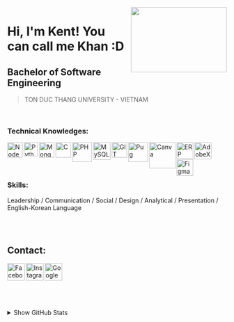 <img width="220" height="150" src="https://gigarettes.com/c/49-tm_home_default/kent.jpg" align="right" />

# Hi, I'm Kent! You can call me Khan :D
## Bachelor of Software Engineering
> TON DUC THANG UNIVERSITY - VIETNAM

<br />

### Technical Knowledges:
<img align="left" alt="NodeJS" width="35px" src="https://hoctapit.com/wp-content/uploads/2018/01/nodejs-logo-e1497443346889.png" />
<img align="left" alt="Python" width="32px" src="https://upload.wikimedia.org/wikipedia/commons/thumb/c/c3/Python-logo-notext.svg/768px-Python-logo-notext.svg.png" />
<img align="left" alt="MongoDB" width="35px" src="https://img.icons8.com/color/452/mongodb.png" />
<img align="left" alt="C" width="35px" src="https://www.techbaz.org/Course/img/c-logo.png" />
<img align="left" alt="PHP" width="45px" src="https://pngimg.com/uploads/php/php_PNG43.png" />
<img align="left" alt="MySQL" width="40px" src="https://portal.cloudclusters.io/media/product_logo/MySQL.png" />
<img align="left" alt="GIT" width="35px" src="https://upload.wikimedia.org/wikipedia/commons/thumb/3/3f/Git_icon.svg/1024px-Git_icon.svg.png" />
<img align="left" alt="Pug" width="45px" src="https://res.cloudinary.com/practicaldev/image/fetch/s--Rr7K5gOm--/c_limit%2Cf_auto%2Cfl_progressive%2Cq_auto%2Cw_880/https://dbalas.gallerycdn.vsassets.io/extensions/dbalas/vscode-html2pug/0.0.2/1532242577062/Microsoft.VisualStudio.Services.Icons.Default" />
<img align="left" alt="Canva" width="60px" src="https://1000logos.net/wp-content/uploads/2020/02/Canva-logo.png" />
<img align="left" alt="ERP" width="38px" src="https://icon-library.com/images/erp-system-icon/erp-system-icon-9.jpg" />
<img align="left" alt="AdobeXD" width="39px" src="https://upload.wikimedia.org/wikipedia/commons/thumb/c/c2/Adobe_XD_CC_icon.svg/1200px-Adobe_XD_CC_icon.svg.png" />
<img align="left" alt="Figma" width="38px" src="https://cdn.iconscout.com/icon/free/png-256/figma-2296071-1912030.png" />

<br />

<br /><br />

### Skills:
Leadership / Communication / Social / Design / Analytical / Presentation / English-Korean Language

<br /><br />

## Contact:

[<img align="left" alt="Facebook" width="40px" src="https://upload.wikimedia.org/wikipedia/commons/thumb/5/51/Facebook_f_logo_%282019%29.svg/1365px-Facebook_f_logo_%282019%29.svg.png" />][facebook]
[<img align="left" alt="Instagram" width="40px" src="https://www.edigitalagency.com.au/wp-content/uploads/instagram-logo-svg-vector-for-print.svg" />][instagram]
[<img align="left" alt="Google" width="40px" src="https://icons-for-free.com/iconfiles/png/512/google-1320568243143037383.png" />][google]


<br /><br /><br />
---
<details>
  <summary>Show GitHub Stats</summary>
  <img align="left" alt="My Github Stats" src="https://github-readme-stats.vercel.app/api?username=ToVinhKhang&count_private=true&include_all_commits=true&theme=radical" />
</details>

[facebook]: https://www.facebook.com/VinceKent1996/
[instagram]: https://www.instagram.com/vkent_/
[google]: https://sites.google.com/view/vkent/

